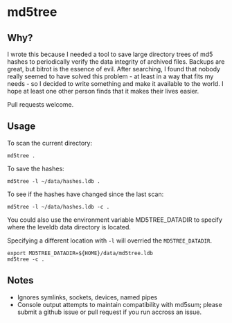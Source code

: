 # md5tree

## Why?

I wrote this because I needed a tool to save large directory trees of 
md5 hashes to periodically verify the data integrity of archived files.
Backups are great, but bitrot is the essence of evil.  After searching, 
I found that nobody really seemed to have solved this problem - at least 
in a way that fits my needs - so I decided to write something and make 
it available to the world.  I hope at least one other person finds that 
it makes their lives easier.

Pull requests welcome.

## Usage

To scan the current directory:

```
md5tree .
```


To save the hashes:

```
md5tree -l ~/data/hashes.ldb .
```


To see if the hashes have changed since the last scan:

```
md5tree -l ~/data/hashes.ldb -c .
```

You could also use the environment variable MD5TREE_DATADIR to specify where
the leveldb data directory is located.

Specifying a different location with `-l` will overried the `MD5TREE_DATADIR`.

```
export MD5TREE_DATADIR=${HOME}/data/md5tree.ldb
md5tree -c .
```

## Notes

- Ignores symlinks, sockets, devices, named pipes
- Console output attempts to maintain compatibility with md5sum; please submit a github issue or pull request if you run accross an issue.

